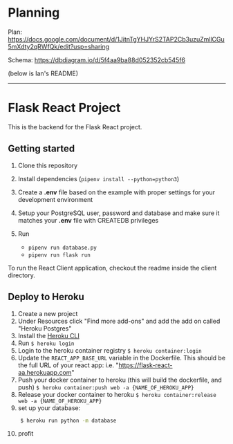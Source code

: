 # Planning

Plan:
https://docs.google.com/document/d/1JitnTgYHJYrS2TAP2Cb3uzuZmllCGu5mXdty2qRWfQk/edit?usp=sharing

Schema:
https://dbdiagram.io/d/5f4aa9ba88d052352cb545f6

(below is Ian's README)

---

# Flask React Project

This is the backend for the Flask React project.

## Getting started

1. Clone this repository
2. Install dependencies (`pipenv install --python=python3`)
3. Create a **.env** file based on the example with proper settings for your
   development environment
4. Setup your PostgreSQL user, password and database and make sure it matches your **.env** file with CREATEDB privileges

5. Run
   * `pipenv run database.py`
   * `pipenv run flask run`

To run the React Client application, checkout the readme inside the client directory.


## Deploy to Heroku

1. Create a new project
2. Under Resources click "Find more add-ons" and add the add on called "Heroku Postgres"
3. Install the [Heroku CLI](https://devcenter.heroku.com/articles/heroku-command-line)
4. Run `$ heroku login`
5. Login to the heroku container registry `$ heroku container:login`
6. Update the `REACT_APP_BASE_URL` variable in the Dockerfile.  This should be the full URL of your react app: i.e. "https://flask-react-aa.herokuapp.com"
7. Push your docker container to heroku (this will build the dockerfile, and push) `$ heroku container:push web -a {NAME_OF_HEROKU_APP}`
8. Release your docker container to heroku `$ heroku container:release web -a {NAME_OF_HEROKU_APP}`
9. set up your database:
```bash
    $ heroku run python -m database
```
10. profit

